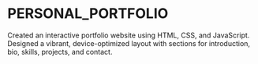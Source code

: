 # PERSONAL_PORTFOLIO

Created an interactive portfolio website using HTML, CSS, and JavaScript.
Designed a vibrant, device-optimized layout with sections for introduction, bio, skills, projects, and contact.
